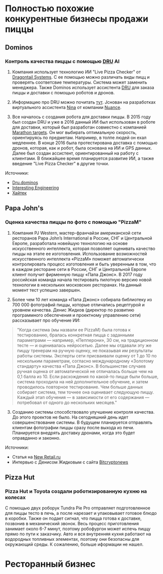 # Полностью похожие конкурентные бизнесы продажи пиццы

## Dominos
### Контроль качества пиццы с помощью [DRU](https://dru.dominos.co.nz/) AI
1) Компания использует технологию ИИ "Live Pizza Checker" от [Dragontail Systems](https://www.dragontail.com/). С ее помощью можно различать виды пицц и проверять соответсвие температуры. Система может заменить менеджера. Также Dominos использует ассистента [DRU](https://dru.dominos.co.nz/) для заказа пиццы и доставки с помощью роботов и дронов.

2) Информацию про DRU можно почитать [тут](https://dru.dominos.co.nz/faq). Jснован на разработках виртуального ассистента [Nina](https://www.nuance.com/omni-channel-customer-engagement/digital/virtual-assistant/nina.html) от компании [Nuance](https://www.nuance.com/index.html).

3) Все началось с создания робота для доставки пиццы. В 2015 году был создан DRU и уже в 2016 данный ИИ был использован в роботе для доставки, который был разработан совместно с компанией [Marathon targets](https://marathon-targets.com/). Он мог выбирать оптимальную скорость, ориентируясь по предметам. Например, в толпе людей он ехал медленнее. В конце 2016 была протестирована доставка с помощью дронов, которая, как и робот, была основана на ИИ и GPS данных. Далее был создан ассистент, ориентированный на работу с клиентами. В ближайшее время планируется развитие ИИ, а также введение "Live Pizza Checker" в другие точки. 

Источники: 
- [Dru.dominos](https://dru.dominos.co.nz/) 
- [Interesting Engineering](https://interestingengineering.com/dominos-will-use-ai-to-make-sure-every-pizza-they-serve-is-perfect) 
- [Хайтек](https://hightech.fm/2017/05/15/dominos-autonomous-vehicle)
## Papa John's
### Оценка качества пиццы по фото с помощью "PizzaM"
1) Компания PJ Western, мастер-франчайзи американской сети ресторанов Papa John’s International в России, СНГ и Центральной Европе, разработала новейшую технологию на основе искусственного интеллекта, которая позволяет оценивать качество пиццы на этапе ее изготовления. Использование возможностей искусственного интеллекта «PizzaM» поможет автоматически контролировать процесс изготовления и быть уверенным в том, что в каждом ресторане сети в России, СНГ и Центральной Европе клиент получит фирменную пиццу «Папа Джонс». В 2017 году российская команда начала тестировать пилотную версию новой технологии в нескольких московских ресторанах. На данный момент тест успешно завершен.

2) Более чем 10 лет команда «Папа Джонс» собирала библиотеку из 700 000 фотографий пиццы, которые отличались рецептурой и уровнем качества. 
Денис Жидков (директор по развитию программного обеспечения и проектному управлению сети) рассказывает про обучение ИИ:
>"Когда система (мы назвали ее PizzaM) была готова к тестированию, бралась конкретная пицца с заданными параметрами — например, «Пепперони», 30 см, на традиционном тесте — и оценивалась нейросетью. Далее мы отдавали эту же пиццу тренерам на ручную оценку, не показывая им результаты работы системы. Эксперты сети присваивали оценку от 1 до 10 по нескольким параметрам, согласно международному «Золотому стандарту» качества «Папа Джонс». В большинстве случаев ручная оценка от автоматической не отличалась больше чем на 0,1 балла из 10. Если расхождения по какой-то пицце были больше, система проходила на ней дополнительное обучение, и затем проводилось повторное тестирование. Чем больше данных собирает система, тем точнее она оценивает следующую пиццу. Каждый этап обучения — в зависимости от его содержания — потребовал от одного до нескольких месяцев." 

3) Созданию системы способствовало улучшение контроля качества. До этого проектов не было. На сегодняшний день идет совершенствование системы. В будущем планируется отправлять клиентам фотографии пиццы сразу после выхода из печи. Планируется внедрять доставку дронами, когда это будет оправданно и законно.

Источники:
- Статья на [New Retail.ru](https://new-retail.ru/novosti/retail/papa_dzhons_otsenit_kachestvo_pitstsy_s_pomoshchyu_iskusstvennogo_intellekta6841/)
- Интервью с Денисом Жидковым с сайта [Bitcryptonews](https://bitcryptonews.ru/reviews/piczczerii-papa-dzhons-na-puti-innovaczij)
## Pizza Hut
### Pizza Hut и Toyota создали роботизированную кухню на колесах
С помощью двух роборук Tundra Pie Pro отправляет подготовленное для пиццы тесто в печь, а после нарезает и упаковывает готовое блюдо в коробки. Также он подает сигнал, что пицца готова к доставке, позвонив в механический звонок.
Весь процесс приготовления занимает около 6-7 минут, поэтому робофургон может испечь пиццу прямо по пути к заказчику. Авто и вся внутренняя кухня работают на водородных топливных элементах, поэтому они безопасны для окружающий среды. К сожалению, больше иформации не нашел.

# Ресторанный бизнес
